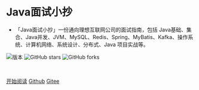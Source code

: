 <!-- <img width="180px" style="border-radius: 50%" bor src="img/favicon.ico"> -->

# Java面试小抄

- 「Java面试小抄」一份通向理想互联网公司的面试指南，包括 Java基础、集合、Java并发、JVM、MySQL、Redis、Spring、MyBatis、Kafka、操作系统、计算机网络、系统设计、分布式、Java 项目实战等。

![版本](https://img.shields.io/badge/版本-2.0-green.svg?style=plastic)
![GitHub stars](https://img.shields.io/github/stars/cosen1024/Java-Interview.svg?style=plastic)
![GitHub forks](https://img.shields.io/github/forks/cosen1024/Java-Interview.svg?style=plastic)  

<br>

<span id="busuanzi_container_site_pv" style='display:none'>
    👀 本站总访问量：<span id="busuanzi_value_site_pv"></span> 次
</span>


[开始阅读](README.md)
[Github](<https://github.com/cosen1024/Java-Interview>)
[Gitee](<https://gitee.com/cosen1024/Java-Interview>)


